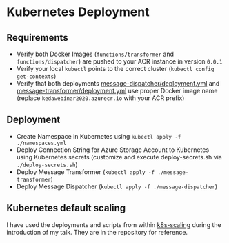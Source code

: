 # Kubernetes Deployment

## Requirements

- Verify both Docker Images (`functions/transformer` and `functions/dispatcher`) are pushed to your ACR instance in version `0.0.1`
- Verify your local `kubectl` points to the correct cluster (`kubectl config get-contexts`)
- Verify that both deployments [message-dispatcher/deployment.yml](message-dispatcher/deployment.yml) and [message-transformer/deployment.yml](message-transformer/deployment.yml) use proper Docker image name (replace `kedawebinar2020.azurecr.io` with your ACR prefix)

## Deployment

- Create Namespace in Kubernetes using `kubectl apply -f ./namespaces.yml`
- Deploy Connection String for Azure Storage Account to Kubernetes using Kubernetes secrets (customize and execute deploy-secrets.sh via `./deploy-secrets.sh`)
- Deploy Message Transformer (`kubectl apply -f ./message-transformer`)
- Deploy Message Dispatcher (`kubectl apply -f ./message-dispatcher`)

## Kubernetes default scaling

I have used the deployments and scripts from within [k8s-scaling](k8s-scaling) during the introduction of my talk. They are in the repository for reference.
